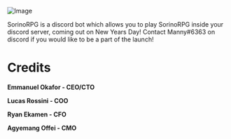 ![Image](https://github.com/SornioRPG/SornioRPG/blob/main/SornioLogo.png)

SorinoRPG is a discord bot which allows you to play SorinoRPG inside your discord server, coming out on New Years Day! Contact Manny#6363 on discord if you would like to be a part of the launch!


# Credits

  **Emmanuel Okafor - CEO/CTO**
  
  **Lucas Rossini - COO**
  
  **Ryan Ekamen - CFO**
 
  **Agyemang Offei - CMO**
